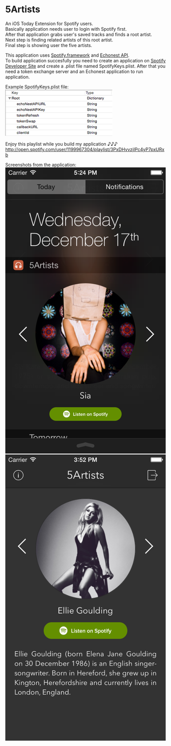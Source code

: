 5Artists
========

An iOS Today Extension for Spotify users.<br/>
Basically application needs user to login with Spotify first.<br/>
After that application grabs user's saved tracks and finds a root artist.<br/>
Next step is finding related artists of this root artist.<br/>
Final step is showing user the five artists.<br/>

This application uses [Spotify.framework](http://github.com/spotify/ios-sdk) and [Echonest API](http://developer.echonest.com).<br/>
To build application succesfully you need to create an application on [Spotify Developer Site](http://developer.spotify.com) and create a .plist file named SpotifyKeys.plist. After that you need a token exchange server and an Echonest application to run application.

Example SpotifyKeys.plist file:<br/>
![Example SpotifyKeys.plist](https://raw.githubusercontent.com/s/5Artists/master/SpotifyKeys.png)

Enjoy this playlist while you build my application ♪♪♪ http://open.spotify.com/user/1199967304/playlist/3PxDHvvzjIPc4yP7pxURxb

Screenshots from the application:
![Screenshot 1](https://raw.githubusercontent.com/s/5Artists/master/ss1.png)
![Screenshot 2](https://raw.githubusercontent.com/s/5Artists/master/ss2.png)
